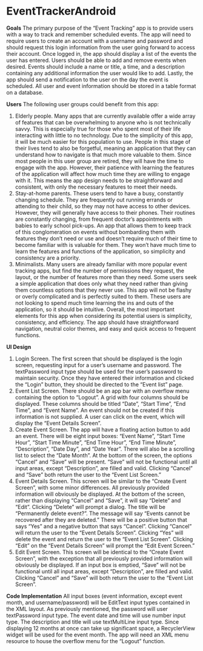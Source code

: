 # EventTrackerAndroid

**Goals**
The primary purpose of the “Event Tracking” app is to provide users with a way to track and remember scheduled events. The app will need to require users to create an account with a username and password and should request this login information from the user going forward to access their account. Once logged in, the app should display a list of the events the user has entered. Users should be able to add and remove events when desired. Events should include a name or title, a time, and a description containing any additional information the user would like to add. Lastly, the app should send a notification to the user on the day the event is scheduled. All user and event information should be stored in a table format on a database.

**Users**
The following user groups could benefit from this app:
1.	Elderly people. Many apps that are currently available offer a wide array of features that can be overwhelming to anyone who is not technically savvy. This is especially true for those who spent most of their life interacting with little to no technology. Due to the simplicity of this app, it will be much easier for this population to use. People in this stage of their lives tend to also be forgetful, meaning an application that they can understand how to navigate is that much more valuable to them. Since most people in this user group are retired, they will have the time to engage with the app. However, their patience with learning the features of the application will affect how much time they are willing to engage with it. This means the app design needs to be straightforward and consistent, with only the necessary features to meet their needs.
2.	Stay-at-home parents. These users tend to have a busy, constantly changing schedule. They are frequently out running errands or attending to their child, so they may not have access to other devices. However, they will generally have access to their phones. Their routines are constantly changing, from frequent doctor’s appointments with babies to early school pick-ups. An app that allows them to keep track of this conglomeration on events without bombarding them with features they don’t need or use and doesn’t require much of their time to become familiar with is valuable for them. They won’t have much time to learn the features and functions of the application, so simplicity and consistency are a priority.
3.	Minimalists. Many users are already familiar with more popular event tracking apps, but find the number of permissions they request, the layout, or the number of features more than they need. Some users seek a simple application that does only what they need rather than giving them countless options that they never use. This app will not be flashy or overly complicated and is perfectly suited to them. These users are not looking to spend much time learning the ins and outs of the application, so it should be intuitive.
Overall, the most important elements for this app when considering its potential users is simplicity, consistency, and efficiency. The app should have straightforward navigation, neutral color themes, and easy and quick access to frequent functions.

**UI Design**
1.	Login Screen. 	The first screen that should be displayed is the login screen, requesting input for a user’s username and password. The textPassword input type should be used for the user’s password to maintain security. Once they have entered their information and clicked the “Login” button, they should be directed to the “Event list” page.
2.	Event List Screen. There should be an app bar with an overflow menu containing the option to “Logout”. A grid with four columns should be displayed. These columns should be titled “Date”, “Start Time”, “End Time”, and “Event Name”. An event should not be created if this information is not supplied. A user can click on the event, which will display the “Event Details Screen”.
3.	Create Event Screen. The app will have a floating action button to add an event. There will be eight input boxes: “Event Name”, “Start Time Hour”, “Start Time Minute”, “End Time Hour”, “End Time Minute”, “Description”, “Date Day”, and “Date Year”. There will also be a scrolling list to select the “Date Month”. At the bottom of the screen, the options “Cancel” and “Save” will be present. “Save” will not be functional until all input areas, except “Description”, are filled and valid. Clicking “Cancel” and “Save” both return the user to the “Event List Screen.”
4.	Event Details Screen. This screen will be similar to the “Create Event Screen”, with some minor differences. All previously provided information will obviously be displayed. At the bottom of the screen, rather than displaying “Cancel” and “Save”, it will say “Delete” and “Edit”. Clicking “Delete” will prompt a dialog. The title will be “Permanently delete event?”. The message will say “Events cannot be recovered after they are deleted.” There will be a positive button that says “Yes” and a negative button that says “Cancel”. Clicking “Cancel” will return the user to the “Event Details Screen”. Clicking “Yes” will delete the event and return the user to the “Event List Screen”. Clicking “Edit” on the “Event Details Screen” will prompt the “Edit Event Screen.”
5.	Edit Event Screen. This screen will be identical to the “Create Event Screen”, with the exception that all previously provided information will obviously be displayed. If an input box is emptied, “Save” will not be functional until all input areas, except “Description”, are filled and valid. Clicking “Cancel” and “Save” will both return the user to the “Event List Screen”.

**Code Implementation**
All input boxes (event information, except event month, and username/password) will be EditText input types contained in the XML layout. As previously mentioned, the password will user textPassword input type. The event date and time will use number input type. The description and title will use textMultiLine input type. Since displaying 12 months at once can take up significant space, a RecyclerView widget will be used for the event month. The app will need an XML menu resource to house the overflow menu for the “Logout” function.
